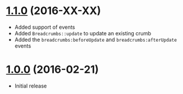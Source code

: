 # [1.1.0](https://github.com/phalcongelist/breadcrumbs/releases/tag/v1.1.0) (2016-XX-XX)
* Added support of events
* Added `Breadcrumbs::update` to update an existing crumb
* Added the `breadcrumbs:beforeUpdate` and `breadcrumbs:afterUpdate` events

# [1.0.0](https://github.com/phalcongelist/breadcrumbs/releases/tag/v1.0.0) (2016-02-21)
* Initial release
